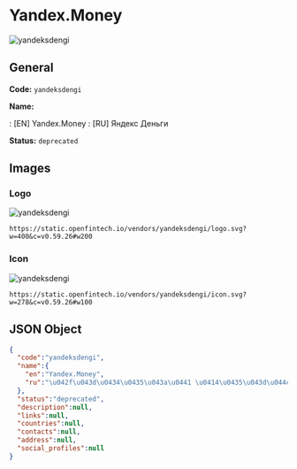 
# Yandex.Money 
![yandeksdengi](https://static.openfintech.io/vendors/yandeksdengi/logo.svg?w=400&c=v0.59.26#w200)  

## General 
 
**Code:** `yandeksdengi` 
 
**Name:** 
 
:	[EN] Yandex.Money 
:	[RU] Яндекс Деньги 
 
**Status:** `deprecated` 
 

## Images 

### Logo 
 
![yandeksdengi](https://static.openfintech.io/vendors/yandeksdengi/logo.svg?w=400&c=v0.59.26#w200)  

```
https://static.openfintech.io/vendors/yandeksdengi/logo.svg?w=400&c=v0.59.26#w200
```  

### Icon 
 
![yandeksdengi](https://static.openfintech.io/vendors/yandeksdengi/icon.svg?w=278&c=v0.59.26#w100)  

```
https://static.openfintech.io/vendors/yandeksdengi/icon.svg?w=278&c=v0.59.26#w100
```  

## JSON Object 

```json
{
  "code":"yandeksdengi",
  "name":{
    "en":"Yandex.Money",
    "ru":"\u042f\u043d\u0434\u0435\u043a\u0441 \u0414\u0435\u043d\u044c\u0433\u0438"
  },
  "status":"deprecated",
  "description":null,
  "links":null,
  "countries":null,
  "contacts":null,
  "address":null,
  "social_profiles":null
}
```  
